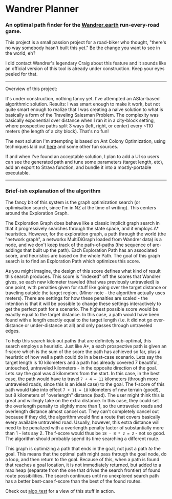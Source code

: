 # Wandrer Planner
### An optimal path finder for the [Wandrer.earth](wandrer.earth) run-every-road game.

This project is a small passion project for a road-biker who thought, "there's no way somebody hasn't built this yet." Be the change you want to see in the world, eh?

I did contact Wandrer's legendary Craig about this feature and it sounds like an official version of this tool is already under construction. Keep your eyes peeled for that.

---

Overview of this project:

It's under construction, nothing fancy yet. I've attempted an AStar-based algorithmic solution. Results: I was smart enough to make it work, but not quite smart enough to realize that I was creating a naive solution to what is basically a form of the Traveling Salesman Problem. The complexity was basically exponential over distance when I ran it in a city-block setting, where prospective paths split 3 ways (left, right, or center) every ~110 meters (the length of a city block). That's no fun!

The next solution I'm attempting is based on Ant Colony Optimization, using techniques laid out [here](https://staff.washington.edu/paymana/swarm/stutzle99-eaecs.pdf) and some other fun sources.

If and when I've found an acceptable solution, I plan to add a UI so users can see the generated path and tune some parameters (target length, etc), add an export to Strava function, and bundle it into a mostly-portable executable.

---

### Brief-ish explanation of the algorithm
The fancy bit of this system is the graph optimization search (or optimi**s**ation search, since I'm in NZ at the time of writing). This centers around the Exploration Graph.

The Exploration Graph does behave like a classic implicit graph search in that it progressively searches through the state space, and it employs A* heuristics. However, for the exploration graph, a path through the world (the "network graph", a networkx MultiDiGraph loaded from Wandrer data) is a node, and we don't keep track of the path-of-paths (the sequence of arc-addings that built up the path). Each Exploration Path has an associated score, and heuristics are based on the whole Path. The goal of this graph search is to find an Exploration Path which optimizes this score.

As you might imagine, the design of this score defines what kind of result this search produces. This score is "indexed" off the scores that Wandrer gives, so each new kilometer traveled (that was previously untraveled) is one point, with penalties given for stuff like going over the target distance or traveling outside the target region. (Minor note - the algorithm actually uses meters). There are settings for how these penalties are scaled - the intention is that it will be possible to change these settings interactively to get the perfect path for a scenario. The highest possible score would be exactly equal to the target distance. In this case, a path would have been found with a length exactly equal to the target length (i.e. it did not go over-distance or under-distance at all) and only passes through untraveled edges. 

To help this search kick out paths that are definitely sub-optimal, this search employs a heuristic. Just like A*, a each prospective path is given an f-score which is the sum of the score the path has achieved so far, plus a heuristic of how well a path could do in a best-case scenario. Lets say the target length is 10 kilometers and a path has already covered 7 beautiful, untouched, untraveled kilometers - in the opposite direction of the goal. Lets say the goal was 4 kilometers from the start. In this case, in the best case, the path would have to travel `7 + 4 = 11` kilometers (through more untraveled roads, since this is an ideal case) to the goal. The f-score of this path would take into effect `7 + 11 = 18` kilometers of new terrain (good!), but 8 kilometers of "overlength" distance (bad). The user might think this is great and willingly take on the extra distance. In this case, they could set the overlength penalty to slightly more than 1, so the untraveled roads and overlength distance almost cancel out. They can't completely cancel out because if they did, the algorithm would find a route that covers basically every available untraveled road. Usually, however, this extra distance will need to be penalized with a overlength penalty factor of substantially more than 1 - lets say 2. The f-score would thus be `18 - 8 * 2 = 2` - not so good. The algorithm should probably spend its time searching a different route.

This graph is optimizing a path that ends in the goal, not just a path *to* the goal. This means that the optimal path might pass through the goal node, do a loop, and then return to the goal. Because of this, when a path is found that reaches a goal location, it is not immediately returned, but added to a max heap (separate from the one that drives the search frontier) of found route possibilities. The search continues until no unexplored search path has a better best-case f-score than the best of the found routes. 

Check out [algo_test](algo/algo_test.ipynb) for a view of this stuff in action. 